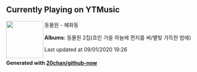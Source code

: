 ## Currently Playing on YTMusic

[<img align="left" width="100" src="https://lh3.googleusercontent.com/M24XvsCNBmofeGL1nFvYTt3M99alUJ6bVok2NKQBzZJCVGAOIJXkGOpvY-LvJ3pSnQcLTdtq_ej6OG8W3w">](https://music.youtube.com/channel/UCS_ELczdYWXOZxUDIXgMlOA)

동물원 - 혜화동

**Albums**: 동물원 2집(흐린 가을 하늘에 편지를 써/별빛 가득한 밤에)

Last updated at 09/01/2020 19:26

#### Generated with [20chan/github-now](https://github.com/20chan/github-now)


<!--
**20chan/20chan** is a ✨ _special_ ✨ repository because its `README.md` (this file) appears on your GitHub profile.

Here are some ideas to get you started:

- 🔭 I’m currently working on ...
- 🌱 I’m currently learning ...
- 👯 I’m looking to collaborate on ...
- 🤔 I’m looking for help with ...
- 💬 Ask me about ...
- 📫 How to reach me: ...
- 😄 Pronouns: ...
- ⚡ Fun fact: ...
-->
